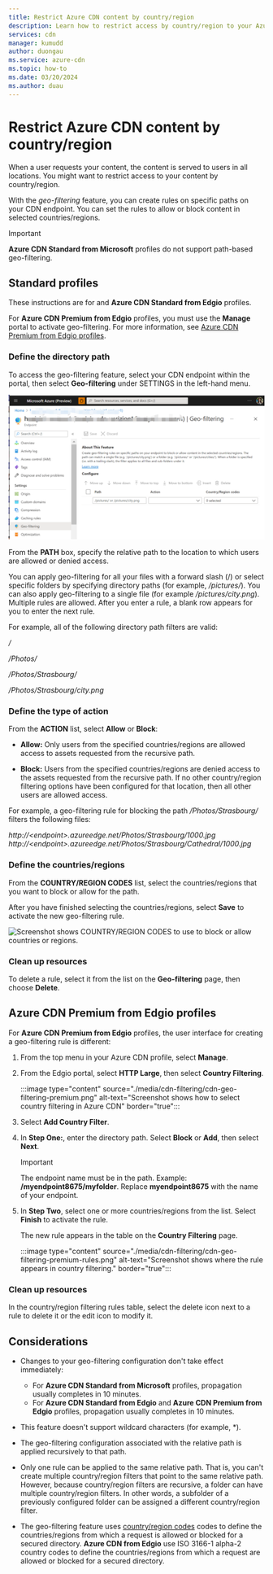 ```yaml
---
title: Restrict Azure CDN content by country/region
description: Learn how to restrict access by country/region to your Azure CDN content by using the geo-filtering feature.
services: cdn
manager: kumudd
author: duongau
ms.service: azure-cdn
ms.topic: how-to
ms.date: 03/20/2024
ms.author: duau
---
```


# Restrict Azure CDN content by country/region

When a user requests your content, the content is served to users in all locations. You might want to restrict access to your content by country/region.

With the *geo-filtering* feature, you can create rules on specific paths on your CDN endpoint. You can set the rules to allow or block content in selected countries/regions.

> [!IMPORTANT]
> **Azure CDN Standard from Microsoft** profiles do not support path-based geo-filtering.
>

## Standard profiles

These instructions are for and **Azure CDN Standard from Edgio** profiles.

For **Azure CDN Premium from Edgio** profiles, you must use the **Manage** portal to activate geo-filtering. For more information, see [Azure CDN Premium from Edgio profiles](#azure-cdn-premium-from-verizon-profiles).

### Define the directory path

To access the geo-filtering feature, select your CDN endpoint within the portal, then select **Geo-filtering** under SETTINGS in the left-hand menu.

![Screenshot showing Geo-filtering selected from the menu for an Endpoint.](./media/cdn-filtering/cdn-geo-filtering-standard.png)

From the **PATH** box, specify the relative path to the location to which users are allowed or denied access.

You can apply geo-filtering for all your files with a forward slash (/) or select specific folders by specifying directory paths (for example, */pictures/*). You can also apply geo-filtering to a single file (for example */pictures/city.png*). Multiple rules are allowed. After you enter a rule, a blank row appears for you to enter the next rule.

For example, all of the following directory path filters are valid:

*/*

*/Photos/*

*/Photos/Strasbourg/*

*/Photos/Strasbourg/city.png*

### Define the type of action

From the **ACTION** list, select **Allow** or **Block**:

- **Allow:** Only users from the specified countries/regions are allowed access to assets requested from the recursive path.

- **Block:** Users from the specified countries/regions are denied access to the assets requested from the recursive path. If no other country/region filtering options have been configured for that location, then all other users are allowed access.

For example, a geo-filtering rule for blocking the path */Photos/Strasbourg/* filters the following files:

*http:\//\<endpoint>.azureedge.net/Photos/Strasbourg/1000.jpg*
*http:\//\<endpoint>.azureedge.net/Photos/Strasbourg/Cathedral/1000.jpg*

### Define the countries/regions

From the **COUNTRY/REGION CODES** list, select the countries/regions that you want to block or allow for the path.

After you have finished selecting the countries/regions, select **Save** to activate the new geo-filtering rule.

![Screenshot shows COUNTRY/REGION CODES to use to block or allow countries or regions.](./media/cdn-filtering/cdn-geo-filtering-rules.png)

### Clean up resources

To delete a rule, select it from the list on the **Geo-filtering** page, then choose **Delete**.

<a name='azure-cdn-premium-from-verizon-profiles'></a>

## Azure CDN Premium from Edgio profiles

For **Azure CDN Premium from Edgio** profiles, the user interface for creating a geo-filtering rule is different:

1. From the top menu in your Azure CDN profile, select **Manage**.

2. From the Edgio portal, select **HTTP Large**, then select **Country Filtering**.

    :::image type="content" source="./media/cdn-filtering/cdn-geo-filtering-premium.png" alt-text="Screenshot shows how to select country filtering in Azure CDN" border="true":::

3. Select **Add Country Filter**.

4. In **Step One:**, enter the directory path. Select **Block** or **Add**, then select **Next**.

    > [!IMPORTANT]
    > The endpoint name must be in the path. Example: **/myendpoint8675/myfolder**. Replace **myendpoint8675** with the name of your endpoint.
    >

5. In **Step Two**, select one or more countries/regions from the list. Select **Finish** to activate the rule.

    The new rule appears in the table on the **Country Filtering** page.

    :::image type="content" source="./media/cdn-filtering/cdn-geo-filtering-premium-rules.png" alt-text="Screenshot shows where the rule appears in country filtering." border="true":::

### Clean up resources

In the country/region filtering rules table, select the delete icon next to a rule to delete it or the edit icon to modify it.

## Considerations

- Changes to your geo-filtering configuration don't take effect immediately:
   - For **Azure CDN Standard from Microsoft** profiles, propagation usually completes in 10 minutes.
   - For **Azure CDN Standard from Edgio** and **Azure CDN Premium from Edgio** profiles, propagation usually completes in 10 minutes.

- This feature doesn't support wildcard characters (for example, *).

- The geo-filtering configuration associated with the relative path is applied recursively to that path.

- Only one rule can be applied to the same relative path. That is, you can't create multiple country/region filters that point to the same relative path. However, because country/region filters are recursive, a folder can have multiple country/region filters. In other words, a subfolder of a previously configured folder can be assigned a different country/region filter.

- The geo-filtering feature uses [country/region codes](microsoft-pop-abbreviations.md) codes to define the countries/regions from which a request is allowed or blocked for a secured directory. **Azure CDN from Edgio** use ISO 3166-1 alpha-2 country codes to define the countries/regions from which a request are allowed or blocked for a secured directory.

